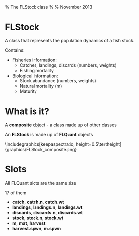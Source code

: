 % The FLStock class
%
% November 2013

# FLStock

A class that represents the population dynamics of a fish stock.

Contains:

* Fisheries information:
    * Catches, landings, discards (numbers, weights)
    * Fishing mortality
* Biological information:
    * Stock abundance (numbers, weights)
    * Natural mortality (m)
    * Maturity


# What is it?

A **composite** object - a class made up of other classes

An **FLStock** is made up of **FLQuant** objects

\includegraphics[keepaspectratio, height=0.5\textheight]{graphics/FLStock_composite.png}

# Slots

All FLQuant slots are the same size

17 of them

* **catch**, **catch.n**, **catch.wt**
* **landings**, **landings.n**, **landings.wt**
* **discards**, **discards.n**, **discards.wt**
* **stock**, **stock.n**, **stock.wt**
* **m**, **mat**, **harvest**
* **harvest.spwn**, **m.spwn** 




